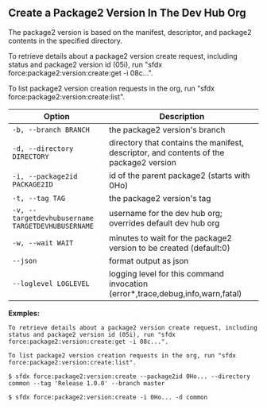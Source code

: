 ## Create a Package2 Version In The Dev Hub Org

The package2 version is based on the manifest, descriptor, and package2 contents in the specified directory.

To retrieve details about a package2 version create request, including status and package2 version id (05i), run "sfdx force:package2:version:create:get -i 08c...".

To list package2 version creation requests in the org, run "sfdx force:package2:version:create:list".



Option | Description
--- | --- 
```-b, --branch BRANCH``` | the package2 version's branch
```-d, --directory DIRECTORY``` | directory that contains the manifest, descriptor, and contents of the package2 version
```-i, --package2id PACKAGE2ID``` | id of the parent package2 (starts with 0Ho)
```-t, --tag TAG``` | the package2 version's tag
```-v, --targetdevhubusername TARGETDEVHUBUSERNAME``` | username for the dev hub org; overrides default dev hub org
```-w, --wait WAIT``` | minutes to wait for the package2 version to be created (default:0)
```--json``` | format output as json
```--loglevel LOGLEVEL``` | logging level for this command invocation (error*,trace,debug,info,warn,fatal)


__Exmples:__ 

```
To retrieve details about a package2 version create request, including status and package2 version id (05i), run "sfdx force:package2:version:create:get -i 08c...".

To list package2 version creation requests in the org, run "sfdx force:package2:version:create:list".

$ sfdx force:package2:version:create --package2id 0Ho... --directory common --tag 'Release 1.0.0' --branch master

$ sfdx force:package2:version:create -i 0Ho... -d common

```

